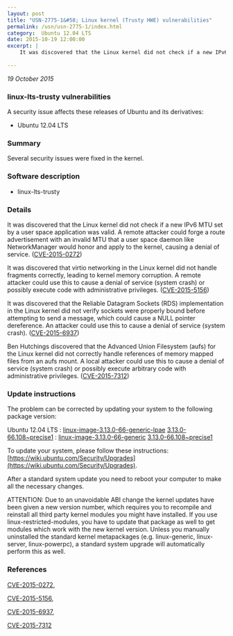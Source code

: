```yaml
---
layout: post
title: "USN-2775-1&#58; Linux kernel (Trusty HWE) vulnerabilities"
permalink: /usn/usn-2775-1/index.html
category:  Ubuntu 12.04 LTS
date: 2015-10-19 12:00:00
excerpt: |
    It was discovered that the Linux kernel did not check if a new IPv6 MTU set by a user space application was valid. A remote attacker could forge a route advertisement with an invalid MTU that a user space daemon like NetworkManager would honor and apply to the kernel, causing a denial of service. ([CVE-2015-0272](http://people.ubuntu.com/~ubuntu-security/cve/CVE-2015-0272))
    
--- 
```

 
 

*19 October 2015*

### linux-lts-trusty vulnerabilities

A security issue affects these releases of Ubuntu and its derivatives:

* Ubuntu 12.04 LTS

### Summary

Several security issues were fixed in the kernel. 

### Software description

* linux-lts-trusty 

### Details

It was discovered that the Linux kernel did not check if a new IPv6 MTU set by a user space application was valid. A remote attacker could forge a route advertisement with an invalid MTU that a user space daemon like NetworkManager would honor and apply to the kernel, causing a denial of service. ([CVE-2015-0272](http://people.ubuntu.com/~ubuntu-security/cve/CVE-2015-0272))

It was discovered that virtio networking in the Linux kernel did not handle fragments correctly, leading to kernel memory corruption. A remote attacker could use this to cause a denial of service (system crash) or possibly execute code with administrative privileges. ([CVE-2015-5156](http://people.ubuntu.com/~ubuntu-security/cve/CVE-2015-5156))

It was discovered that the Reliable Datagram Sockets (RDS) implementation in the Linux kernel did not verify sockets were properly bound before attempting to send a message, which could cause a NULL pointer dereference. An attacker could use this to cause a denial of service (system crash). ([CVE-2015-6937](http://people.ubuntu.com/~ubuntu-security/cve/CVE-2015-6937))

Ben Hutchings discovered that the Advanced Union Filesystem (aufs) for the Linux kernel did not correctly handle references of memory mapped files from an aufs mount. A local attacker could use this to cause a denial of service (system crash) or possibly execute arbitrary code with administrative privileges. ([CVE-2015-7312](http://people.ubuntu.com/~ubuntu-security/cve/CVE-2015-7312)) 

### Update instructions

The problem can be corrected by updating your system to the following package version:

Ubuntu 12.04 LTS
 : [linux-image-3.13.0-66-generic-lpae](https://launchpad.net/ubuntu/+source/linux-lts-trusty) <span> [3.13.0-66.108~precise1](https://launchpad.net/ubuntu/+source/linux-lts-trusty/3.13.0-66.108~precise1) </span> 
 : [linux-image-3.13.0-66-generic](https://launchpad.net/ubuntu/+source/linux-lts-trusty) <span> [3.13.0-66.108~precise1](https://launchpad.net/ubuntu/+source/linux-lts-trusty/3.13.0-66.108~precise1) </span> 

To update your system, please follow these instructions: [https://wiki.ubuntu.com/Security/Upgrades](https://wiki.ubuntu.com/Security/Upgrades).

After a standard system update you need to reboot your computer to make all the necessary changes.

ATTENTION: Due to an unavoidable ABI change the kernel updates have been given a new version number, which requires you to recompile and reinstall all third party kernel modules you might have installed. If you use linux-restricted-modules, you have to update that package as well to get modules which work with the new kernel version. Unless you manually uninstalled the standard kernel metapackages (e.g. linux-generic, linux-server, linux-powerpc), a standard system upgrade will automatically perform this as well. 

### References

 
 [CVE-2015-0272](http://people.ubuntu.com/~ubuntu-security/cve/CVE-2015-0272), 

 [CVE-2015-5156](http://people.ubuntu.com/~ubuntu-security/cve/CVE-2015-5156), 

 [CVE-2015-6937](http://people.ubuntu.com/~ubuntu-security/cve/CVE-2015-6937), 

 [CVE-2015-7312](http://people.ubuntu.com/~ubuntu-security/cve/CVE-2015-7312)
 


